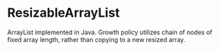 # ResizableArrayList
ArrayList implemented in Java. Growth policy utilizes chain of nodes of fixed array length, rather than copying to a new resized array. 
